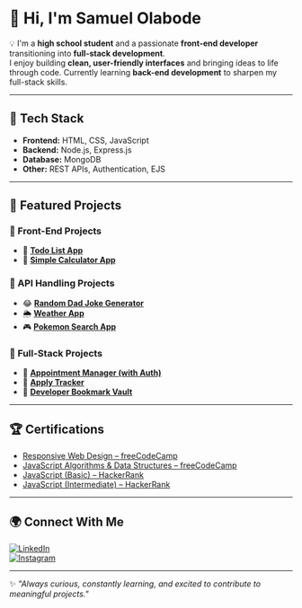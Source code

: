 # 👋 Hi, I'm Samuel Olabode  

💡 I'm a **high school student** and a passionate **front-end developer** transitioning into **full-stack development**.  
I enjoy building **clean, user-friendly interfaces** and bringing ideas to life through code. Currently learning **back-end development** to sharpen my full-stack skills.  

---

## 🚀 Tech Stack  

- **Frontend:** HTML, CSS, JavaScript  
- **Backend:** Node.js, Express.js  
- **Database:** MongoDB  
- **Other:** REST APIs, Authentication, EJS  

---

## 📌 Featured Projects  

### 🔹 Front-End Projects  
- 📝 [**Todo List App**](https://github.com/DevOlabode/todoList-App)  
- 🧮 [**Simple Calculator App**](https://github.com/DevOlabode/simple-calculator-app)  

### 🔹 API Handling Projects  
- 😂 [**Random Dad Joke Generator**](https://github.com/DevOlabode/Random-dad-joke-generator)  
- 🌦 [**Weather App**](https://github.com/DevOlabode/weather-App)  
- 🎮 [**Pokemon Search App**](https://github.com/DevOlabode/pokemon-website)  

### 🔹 Full-Stack Projects  
- 📅 [**Appointment Manager (with Auth)**](https://github.com/DevOlabode/appointment-manager-with-auth)  
- 📂 [**Apply Tracker**](https://github.com/DevOlabode/apply-tracker-final)  
- 🔖 [**Developer Bookmark Vault**](https://github.com/DevOlabode/developer-bookmark-vault)  

---

## 🏆 Certifications  

- [Responsive Web Design – freeCodeCamp](https://www.freecodecamp.org/certification/DevOlabode/responsive-web-design)  
- [JavaScript Algorithms & Data Structures – freeCodeCamp](https://www.freecodecamp.org/certification/DevOlabode/javascript-algorithms-and-data-structures-v8)  
- [JavaScript (Basic) – HackerRank](https://www.hackerrank.com/certificates/884b42dc829d)  
- [JavaScript (Intermediate) – HackerRank](https://www.hackerrank.com/certificates/ca76dd870b7f)  

---

## 🌍 Connect With Me  

[![LinkedIn](https://img.shields.io/badge/LinkedIn-0A66C2?style=for-the-badge&logo=linkedin&logoColor=white)](https://linkedin.com/in/Samuelolabode)  
[![Instagram](https://img.shields.io/badge/Instagram-E4405F?style=for-the-badge&logo=instagram&logoColor=white)](https://www.instagram.com/devolabode/)  

---
✨ *"Always curious, constantly learning, and excited to contribute to meaningful projects."*
